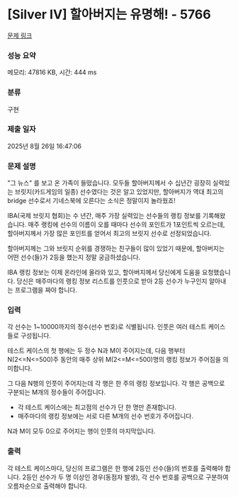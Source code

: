 # [Silver IV] 할아버지는 유명해! - 5766 

[문제 링크](https://www.acmicpc.net/problem/5766) 

### 성능 요약

메모리: 47816 KB, 시간: 444 ms

### 분류

구현

### 제출 일자

2025년 8월 26일 16:47:06

### 문제 설명

<p>"그 뉴스" 를 보고 온 가족이 들떴습니다. 모두들 할아버지께서 수 십년간 굉장히 실력있는  브릿지(카드게임의 일종) 선수였다는 것은 알고 있었지만, 할아버지가 역대 최고의 bridge 선수로서 기네스북에 오른다는 소식은 정말이지 놀라웠죠!</p>

<p>IBA(국제 브릿지 협회)는 수 년간, 매주 가장 실력있는 선수들의 랭킹 정보를 기록해왔습니다.  매주 랭킹에 선수의 이름이 오를 때마다 선수의 포인트가 1포인트씩 오르는데, 할아버지께서 가장 많은 포인트를 얻어서 최고의 브릿지 선수로 선정되었습니다.</p>

<p>할아버지께는 그와 브릿지 순위를 경쟁하는 친구들이 많이 있었기 때문에, 할아버지는 어떤 선수(들)가 2등을 했는지 정말 궁금하셨습니다.  </p>

<p>IBA 랭킹 정보는 이제 온라인에 올라와 있고, 할아버지께서 당신에게 도움을 요청했습니다. 당신은 매주마다의 랭킹 정보 리스트를 인풋으로 받아 2등 선수가 누구인지 알아내는 프로그램을 짜야 합니다.</p>

### 입력 

 <p>각 선수는 1~10000까지의 정수(선수 번호)로 식별됩니다. 인풋은 여러 테스트 케이스들로 구성됩니다.</p>

<p>테스트 케이스의 첫 행에는 두 정수 N과 M이 주어지는데, 다음 행부터 N(2<=N<=500)주 동안의 매주 상위 M(2<=M<=500)명의 랭킹 정보가 주어짐을 의미합니다.</p>

<p>그 다음 N행의 인풋이 주어지는데 각 행은 한 주의 랭킹 정보입니다. 각 행은 공백으로 구분되는 M개의 정수들이 주어집니다.  </p>

<ul>
	<li>각 테스트 케이스에는 최고점의 선수가 단 한 명만 존재합니다.</li>
	<li>매주마다의 랭킹 정보에는 서로 다른 M개의 선수 번호가 주어집니다.</li>
</ul>

<p>N과 M이 모두 0으로 주어지는 행이 인풋의 마지막입니다.</p>

### 출력 

 <p>각 테스트 케이스마다,  당신의 프로그램은 한 행에 2등인 선수(들)의 번호를 출력해야 합니다. 2등인 선수가 두 명 이상인 경우(동점자 발생), 각 선수 번호를 공백으로 구분하여 오름차순으로 출력해야 합니다.</p>

